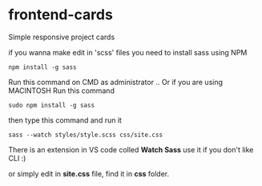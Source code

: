 # frontend-cards

Simple responsive project cards

if you wanna make edit in 'scss' files you need to install sass using NPM

```
npm install -g sass
```

Run this command on CMD as administrator ..
Or if you are using MACINTOSH Run this command

```
sudo npm install -g sass
```

then type this command and run it

```
sass --watch styles/style.scss css/site.css
```

There is an extension in VS code colled **Watch Sass** use it if you don't like CLI :)

or simply edit in **site.css** file, find it in **css** folder.
